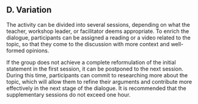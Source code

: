 ## D. Variation

The activity can be divided into several sessions, depending on what the teacher, workshop leader, or facilitator deems appropriate. To enrich the dialogue, participants can be assigned a reading or a video related to the topic, so that they come to the discussion with more context and well-formed opinions.

If the group does not achieve a complete reformulation of the initial statement in the first session, it can be postponed to the next session. During this time, participants can commit to researching more about the topic, which will allow them to refine their arguments and contribute more effectively in the next stage of the dialogue. It is recommended that the supplementary sessions do not exceed one hour.
